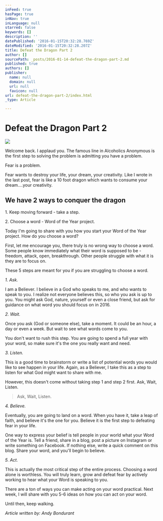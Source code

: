 ```yaml
---
inFeed: true
hasPage: true
inNav: true
inLanguage: null
starred: false
keywords: []
description: ''
datePublished: '2016-01-15T20:32:28.769Z'
dateModified: '2016-01-15T20:32:28.207Z'
title: Defeat the Dragon Part 2
author: []
sourcePath: _posts/2016-01-14-defeat-the-dragon-part-2.md
published: true
authors: []
publisher:
  name: null
  domain: null
  url: null
  favicon: null
url: defeat-the-dragon-part-2/index.html
_type: Article

---
```

# Defeat the Dragon Part 2
![](https://s3-us-west-2.amazonaws.com/the-grid-img/p/51372e1959bc45456889d33d581b610767564abc.jpg)

Welcome back. I applaud you. The famous line in Alcoholics Anonymous is the first step to solving the problem is admitting you have a problem.

Fear is a problem.

Fear wants to destroy your life, your dream, your creativity. Like I wrote in the last post, fear is like a 10 foot dragon which wants to consume your dream....your creativity.

## We have 2 ways to conquer the dragon

1\. Keep moving forward - take a step.

2\. Choose a word - Word of the Year project.

Today I'm going to share with you how you start your Word of the Year project. How do you choose a word?

First, let me encourage you, there truly is no wrong way to choose a word. Some people know immediately what their word is supposed to be - freedom, attack, open, breakthrough. Other people struggle with what it is they are to focus on.

These 5 steps are meant for you if you are struggling to choose a word.

_1\. Ask._

I am a Believer. I believe in a God who speaks to me, and who wants to speak to you. I realize not everyone believes this, so who you ask is up to you. You might ask God, nature, yourself or even a close friend, but ask for guidance on what word you should focus on in 2016\.

_2\. Wait._

Once you ask (God or someone else), take a moment. It could be an hour, a day or even a week. But wait to see what words come to you.

You don't want to rush this step. You are going to spend a full year with your word, so make sure it's the one you really want and need.

_3\. Listen._

This is a good time to brainstorm or write a list of potential words you would like to see happen in your life. Again, as a Believer, I take this as a step to listen for what God might want to share with me.

However, this doesn't come without taking step 1 and step 2 first. Ask, Wait, Listen.

> Ask, Wait, Listen.

_4\. Believe._

Eventually, you are going to land on a word. When you have it, take a leap of faith, and believe it's the one for you. Believe it is the first step to defeating fear in your life.

One way to express your belief is tell people in your world what your Word of the Year is. Tell a friend, share in a blog, post a picture on Instagram or write something on Facebook. If nothing else, write a quick comment on this blog. Share your word, and you'll begin to believe.

_5\. Act._

This is actually the most critical step of the entire process. Choosing a word alone is worthless. You will truly learn, grow and defeat fear by actively working to hear what your Word is speaking to you.

There are a ton of ways you can make acting on your word practical. Next week, I will share with you 5-6 ideas on how you can act on your word.

Until then, keep walking.

_Article written by: Andy Bondurant_